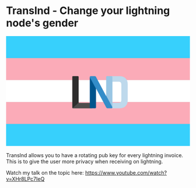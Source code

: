 # Translnd - Change your lightning node's gender

![logo](doc/translnd.png)

Translnd allows you to have a rotating pub key for every lightning invoice.
This is to give the user more privacy when receiving on lightning.

Watch my talk on the topic here: https://www.youtube.com/watch?v=XHr8LPc7IeQ
